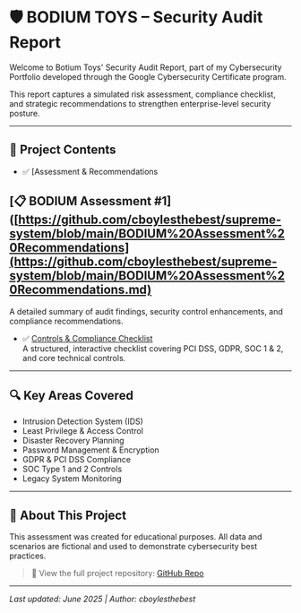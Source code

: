 # 🛡️ BODIUM TOYS – Security Audit Report

Welcome to Botium Toys' Security Audit Report, part of my Cybersecurity Portfolio developed through the Google Cybersecurity Certificate program.

This report captures a simulated risk assessment, compliance checklist, and strategic recommendations to strengthen enterprise-level security posture.

---

## 📁 Project Contents

- ✅ [Assessment & Recommendations
## [📋 BODIUM Assessment #1]([https://github.com/cboylesthebest/supreme-system/blob/main/BODIUM%20Assessment%20Recommendations](https://github.com/cboylesthebest/supreme-system/blob/main/BODIUM%20Assessment%20Recommendations.md)





  A detailed summary of audit findings, security control enhancements, and compliance recommendations.

- ✅ [Controls & Compliance Checklist](./Botium_Security_Checklist.md)  
  A structured, interactive checklist covering PCI DSS, GDPR, SOC 1 & 2, and core technical controls.

---

## 🔍 Key Areas Covered

- Intrusion Detection System (IDS)
- Least Privilege & Access Control
- Disaster Recovery Planning
- Password Management & Encryption
- GDPR & PCI DSS Compliance
- SOC Type 1 and 2 Controls
- Legacy System Monitoring

---

## 📌 About This Project

This assessment was created for educational purposes. All data and scenarios are fictional and used to demonstrate cybersecurity best practices.

> 🔗 View the full project repository: [GitHub Repo](https://github.com/cboylesthebest/supreme-system)

---

*Last updated: June 2025 | Author: cboylesthebest*

